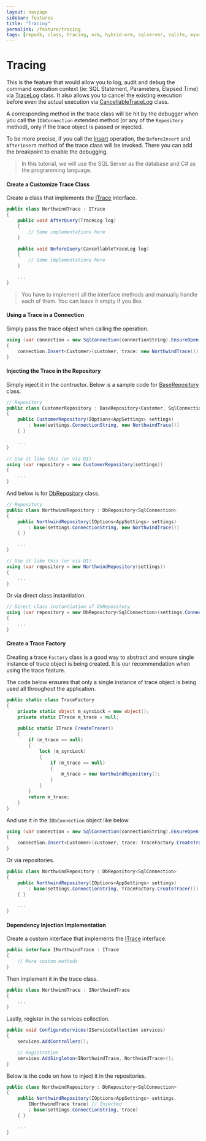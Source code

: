 ```yaml
---
layout: navpage
sidebar: features
title: "Tracing"
permalink: /feature/tracing
tags: [repodb, class, tracing, orm, hybrid-orm, sqlserver, sqlite, mysql, postgresql]
---
```


# Tracing

This is the feature that would allow you to log, audit and debug the command execution context (ie: SQL Statement, Parameters, Elapsed Time) via [TraceLog](/class/tracelog) class. It also allows you to cancel the existing execution before even the actual execution via [CancellableTraceLog](/class/cancellabletracelog) class.

A corresponding method in the trace class will be hit by the debugger when you call the `IDbConnection` extended method (or any of the `Repository` method), only if the trace object is passed or injected.

To be more precise, if you call the [Insert](/operation/insert) operation, the `BeforeInsert` and `AfterInsert` method of the trace class will be invoked. There you can add the breakpoint to enable the debugging.

> In this tutorial, we will use the SQL Server as the database and C# as the programming language.

#### Create a Customize Trace Class

Create a class that implements the [ITrace](/interface/itrace) interface.

```csharp
public class NorthwindTrace : ITrace
{
    public void AfterQuery(TraceLog log)
    {
        // Some implementations here
    }

    public void BeforeQuery(CancellableTraceLog log)
    {
        // Some implementations here
    }

    ...
}
```

> You have to implement all the interface methods and manually handle each of them. You can leave it empty if you like.

#### Using a Trace in a Connection

Simply pass the trace object when calling the operation.

```csharp
using (var connection = new SqlConnection(connectionString).EnsureOpen())
{
    connection.Insert<Customer>(customer, trace: new NorthwindTrace());
}
```

#### Injecting the Trace in the Repository

Simply inject it in the contructor. Below is a sample code for [BaseRepository](/class/baserepository) class.

```csharp
// Repository
public class CustomerRepository : BaseRepository<Customer, SqlConnection>
{
    public CustomerRepository(IOptions<AppSettings> settings)
        : base(settings.ConnectionString, new NorthwindTrace())
    { }

    ...
}

// Use it like this (or via DI)
using (var repository = new CustomerRepository(settings))
{
    ...
}
```

And below is for [DbRepository](/class/dbrepository) class.

```csharp
// Repository
public class NorthwindRepository : DbRepository<SqlConnection>
{
    public NorthwindRepository(IOptions<AppSettings> settings)
        : base(settings.ConnectionString, new NorthwindTrace())
    { }

    ...
}

// Use it like this (or via DI)
using (var repository = new NorthwindRepository(settings))
{
    ...
}
```

Or via direct class instantiation.

```csharp
// Direct class instantiation of DbRepository
using (var repository = new DbRepository<SqlConnection>(settings.ConnectionString, new NorthwindTrace()))
{
    ...
}
```

#### Create a Trace Factory

Creating a trace `Factory` class is a good way to abstract and ensure single instance of trace object is being created. It is our recommendation when using the trace feature.

The code below ensures that only a single instance of trace object is being used all throughout the application.

```csharp
public static class TraceFactory
{
    private static object m_syncLock = new object();
    private static ITrace m_trace = null;
    
    public static ITrace CreateTracer()
    {
        if (m_trace == null)
        {
            lock (m_syncLock)
            {
                if (m_trace == null)
                {
                    m_trace = new NorthwindRepository();
                }
            }
        }
        return m_trace;
    }
}
```

And use it in the `IDbConnection` object like below.

```csharp
using (var connection = new SqlConnection(connectionString).EnsureOpen())
{
    connection.Insert<Customer>(customer, trace: TraceFactory.CreateTracer());
}
```

Or via repositories.

```csharp
public class NorthwindRepository : DbRepository<SqlConnection>
{
    public NorthwindRepository(IOptions<AppSettings> settings)
        : base(settings.ConnectionString, TraceFactory.CreateTracer())
    { }

    ...
}
```

#### Dependency Injection Implementation

Create a custom interface that implements the [ITrace](/interface/itrace) interface.

```csharp
public interface INorthwindTrace : ITrace
{
    // More custom methods
}
```

Then implement it in the trace class.

```csharp
public class NorthwindTrace : INorthwindTrace
{
    ...
}
```

Lastly, register in the services collection.

```csharp
public void ConfigureServices(IServiceCollection services)
{
    services.AddControllers();

    // Registration
    services.AddSingleton<INorthwindTrace, NorthwindTrace>();
}
```

Below is the code on how to inject it in the repositories.

```csharp
public class NorthwindRepository : DbRepository<SqlConnection>
{
    public NorthwindRepository(IOptions<AppSettings> settings,
        INorthwindTrace trace) // Injected
        : base(settings.ConnectionString, trace)
    { }

    ...
}
```